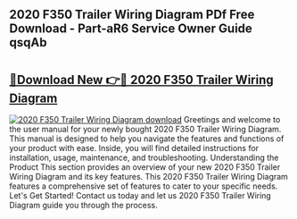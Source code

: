 ## 2020 F350 Trailer Wiring Diagram PDf Free Download - Part-aR6 Service Owner Guide qsqAb

# <h2><a href="http://dfhrvym.blite.top/?on=2020+F350+Trailer+Wiring+Diagram">🔗Download New 👉🔴 2020 F350 Trailer Wiring Diagram</a></h2>

[![2020 F350 Trailer Wiring Diagram download](https://i.imgur.com/lujVjoI.png)](http://dfhrvym.blite.top/?on=2020+F350+Trailer+Wiring+Diagram)
Greetings and welcome to the user manual for your newly bought 2020 F350 Trailer Wiring Diagram. This manual is designed to help you navigate the features and functions of your product with ease. Inside, you will find detailed instructions for installation, usage, maintenance, and troubleshooting. Understanding the Product This section provides an overview of your new 2020 F350 Trailer Wiring Diagram and its key features. This 2020 F350 Trailer Wiring Diagram features a comprehensive set of features to cater to your specific needs. Let's Get Started! Contact us today and let us 2020 F350 Trailer Wiring Diagram guide you through the process.
